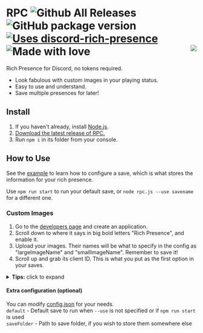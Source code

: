 # RPC ![Github All Releases](https://img.shields.io/github/downloads/purpzie/rpc/total.svg)  ![GitHub package version](https://img.shields.io/github/package-json/v/purpzie/rpc.svg?label=version) [![Uses discord-rich-presence](https://img.shields.io/badge/uses-discord--rich--presence-7289da.svg)](https://npmjs.com/package/discord-rich-presence) ![Made with love](https://img.shields.io/badge/made_with-love-f44195.svg) <img align="right" src="https://pbs.twimg.com/media/DAmTGsGXcAArQPB.png">

Rich Presence for Discord, no tokens required.
- Look fabulous with custom images in your playing status.
- Easy to use and understand.
- Save multiple presences for later!

## Install
1. If you haven't already, install [Node.js](https://nodejs.org/en/).
1. [Download the latest release of RPC.](https://github.com/purpzie/rpc/releases)
1. Run `npm i` in its folder from your console.

## How to Use
See the [example](./saves/example.js) to learn how to configure a save, which is what stores the information for your rich presence.

Use `npm run start` to run your default save, or `node rpc.js --use savename` for a different one.

### Custom Images
1. Go to the [developers page](https://discordapp.com/developers/applications/me) and create an application.
1. Scroll down to where it says in big bold letters "Rich Presence", and enable it.
1. Upload your images. Their names will be what to specify in the config as "largeImageName" and "smallImageName". Remember to save it!
1. Scroll up and grab its client ID. This is what you put as the first option in your saves.

<details><summary><b>Tips:</b> click to expand</summary>

You can create custom scripts in [package.json](./package.json) for shortcuts to your favorite saves.
```javascript
"scripts": {
  "start": "node rpc.js",
  "birb": "node rpc.js --use birbsarelife"
};
// 'npm run birb' starts the 'birbsarelife' save
```

You can also make a clickable file to start RPC, if you're a little too lazy to start up a console.
1. Open a text editor and input the command that would start RPC, like `node rpc.js --use myfavsave`
1. Save it inside RPC's main folder with whatever name you want, but make sure it has the `.bat` extension.
1. You can now make a shortcut to the `.bat` file on your desktop, and clicking it will start up RPC.
</details>

#### Extra configuration (optional)
You can modify [config.json](./config.json) for your needs.  
`default` - Default save to run when `--use` is not specified or if `npm run start` is used  
`saveFolder` - Path to save folder, if you wish to store them somewhere else
